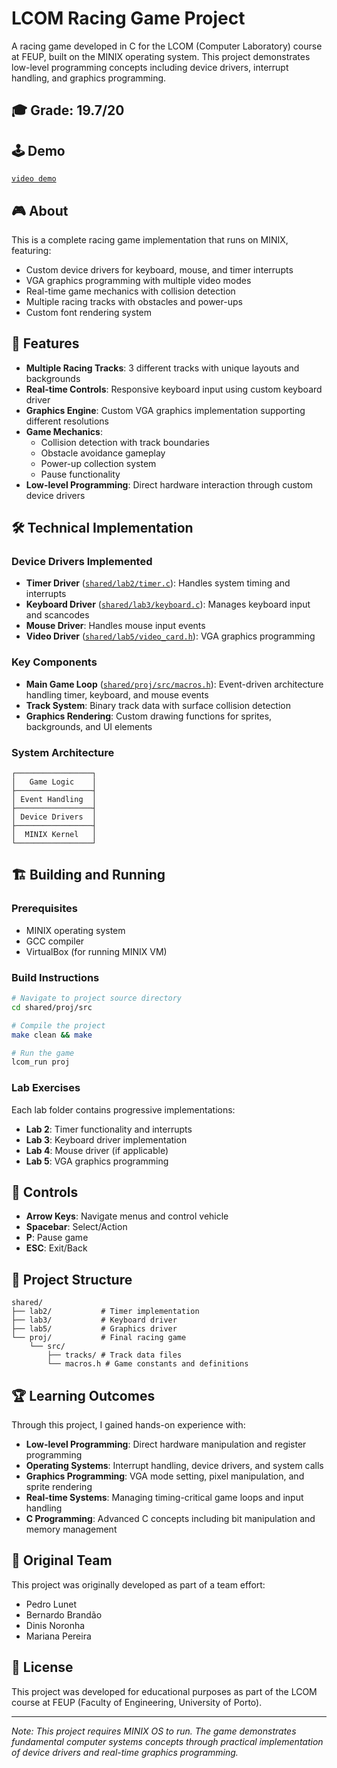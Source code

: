 # LCOM Racing Game Project

A racing game developed in C for the LCOM (Computer Laboratory) course at FEUP, built on the MINIX operating system. This project demonstrates low-level programming concepts including device drivers, interrupt handling, and graphics programming.

## 🎓 Grade: 19.7/20

## 🕹️ Demo
  [`video demo`](https://uporto.cloud.panopto.eu/Panopto/Pages/Viewer.aspx?id=06810408-5b1c-434a-b0f9-b2ef01760a52)

## 🎮 About

This is a complete racing game implementation that runs on MINIX, featuring:
- Custom device drivers for keyboard, mouse, and timer interrupts
- VGA graphics programming with multiple video modes
- Real-time game mechanics with collision detection
- Multiple racing tracks with obstacles and power-ups
- Custom font rendering system

## 🚀 Features

- **Multiple Racing Tracks**: 3 different tracks with unique layouts and backgrounds
- **Real-time Controls**: Responsive keyboard input using custom keyboard driver
- **Graphics Engine**: Custom VGA graphics implementation supporting different resolutions
- **Game Mechanics**: 
  - Collision detection with track boundaries
  - Obstacle avoidance gameplay
  - Power-up collection system
  - Pause functionality
- **Low-level Programming**: Direct hardware interaction through custom device drivers

## 🛠 Technical Implementation

### Device Drivers Implemented
- **Timer Driver** ([`shared/lab2/timer.c`](shared/lab2/timer.c)): Handles system timing and interrupts
- **Keyboard Driver** ([`shared/lab3/keyboard.c`](shared/lab3/keyboard.c)): Manages keyboard input and scancodes
- **Mouse Driver**: Handles mouse input events
- **Video Driver** ([`shared/lab5/video_card.h`](shared/lab5/video_card.h)): VGA graphics programming

### Key Components
- **Main Game Loop** ([`shared/proj/src/macros.h`](shared/proj/src/macros.h)): Event-driven architecture handling timer, keyboard, and mouse events
- **Track System**: Binary track data with surface collision detection
- **Graphics Rendering**: Custom drawing functions for sprites, backgrounds, and UI elements

### System Architecture
```
┌─────────────────┐
│   Game Logic    │
├─────────────────┤
│ Event Handling  │
├─────────────────┤
│ Device Drivers  │
├─────────────────┤
│  MINIX Kernel   │
└─────────────────┘
```

## 🏗 Building and Running

### Prerequisites
- MINIX operating system
- GCC compiler
- VirtualBox (for running MINIX VM)

### Build Instructions
```bash
# Navigate to project source directory
cd shared/proj/src

# Compile the project
make clean && make

# Run the game
lcom_run proj
```

### Lab Exercises
Each lab folder contains progressive implementations:
- **Lab 2**: Timer functionality and interrupts
- **Lab 3**: Keyboard driver implementation
- **Lab 4**: Mouse driver (if applicable)
- **Lab 5**: VGA graphics programming

## 🎯 Controls

- **Arrow Keys**: Navigate menus and control vehicle
- **Spacebar**: Select/Action
- **P**: Pause game
- **ESC**: Exit/Back

## 📁 Project Structure

```
shared/
├── lab2/           # Timer implementation
├── lab3/           # Keyboard driver
├── lab5/           # Graphics driver
└── proj/           # Final racing game
    └── src/
        ├── tracks/ # Track data files
        └── macros.h # Game constants and definitions
```

## 🏆 Learning Outcomes

Through this project, I gained hands-on experience with:
- **Low-level Programming**: Direct hardware manipulation and register programming
- **Operating Systems**: Interrupt handling, device drivers, and system calls
- **Graphics Programming**: VGA mode setting, pixel manipulation, and sprite rendering
- **Real-time Systems**: Managing timing-critical game loops and input handling
- **C Programming**: Advanced C concepts including bit manipulation and memory management

## 👥 Original Team

This project was originally developed as part of a team effort:
- Pedro Lunet
- Bernardo Brandão
- Dinis Noronha  
- Mariana Pereira

## 📜 License

This project was developed for educational purposes as part of the LCOM course at FEUP (Faculty of Engineering, University of Porto).

---

*Note: This project requires MINIX OS to run. The game demonstrates fundamental computer systems concepts through practical implementation of device drivers and real-time graphics programming.*
